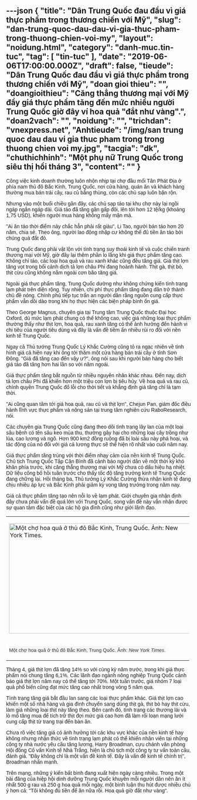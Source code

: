 ---json
{
    "title": "Dân Trung Quốc đau đầu vì giá thực phẩm trong thương chiến với Mỹ",
    "slug": "dan-trung-quoc-dau-dau-vi-gia-thuc-pham-trong-thuong-chien-voi-my",
    "layout": "noidung.html",
    "category": "danh-muc.tin-tuc",
    "tag": [
        "tin-tuc"
    ],
    "date": "2019-06-06T17:00:00.000Z",
    "draft": false,
    "tieude": "Dân Trung Quốc đau đầu vì giá thực phẩm trong thương chiến với Mỹ",
    "doan gioi thieu": "",
    "doangioithieu": "Căng thẳng thương mại với Mỹ đẩy giá thực phẩm tăng đến mức nhiều người Trung Quốc giờ đây ví hoa quả \"đắt như vàng\".",
    "doan2vach": "",
    "noidung": "",
    "trichdan": "vnexpress.net",
    "Anhtieude": "/img/san trung quoc dau dau vi gia thuc pham trong trong thuong chien voi my.jpg",
    "tacgia": "dk",
    "chuthichhinh": "Một phụ nữ Trung Quốc trong siêu thị hồi tháng 3",
    "__content__": ""
}
---
<p style="margin-left:0in; margin-right:0in"><span style="font-size:10.5pt"><span style="font-family:&quot;Arial&quot;,sans-serif">C&ocirc;ng việc kinh doanh thường lu&ocirc;n nhộn nhịp tại chợ đầu mối T&acirc;n Ph&aacute;t Địa ở ph&iacute;a nam thủ đ&ocirc; Bắc Kinh, Trung Quốc, nơi cửa h&agrave;ng, qu&aacute;n ăn v&agrave; kh&aacute;ch h&agrave;ng thường mua b&aacute;n tr&aacute;i c&acirc;y, rau củ bằng th&ugrave;ng, c&ograve;n c&aacute;c chủ sạp lu&ocirc;n bận rộn.</span></span></p>

<p style="margin-left:0in; margin-right:0in"><span style="font-size:10.5pt"><span style="font-family:&quot;Arial&quot;,sans-serif">Nhưng v&agrave;o một buổi chiều gần đ&acirc;y, c&aacute;c chủ sạp t&aacute;o tại khu chợ n&agrave;y lại ngồi ng&aacute;p ngắn ng&aacute;p d&agrave;i. Gi&aacute; t&aacute;o đ&atilde; tăng gần gấp đ&ocirc;i, l&ecirc;n tới hơn 12 tệ/kg (khoảng 1,75 USD), khiến người mua h&agrave;ng kh&ocirc;ng mấy mặn m&agrave;.</span></span></p>

<p style="margin-left:0in; margin-right:0in"><span style="font-size:10.5pt"><span style="font-family:&quot;Arial&quot;,sans-serif">&quot;Ai ăn t&aacute;o thời điểm n&agrave;y chắc hẳn phải rất gi&agrave;u&quot;, Li Tao, người b&aacute;n t&aacute;o hơn 20 năm, chia sẻ. Theo &ocirc;ng, người lao động nhập cư kh&ocirc;ng thể đủ tiền ăn t&aacute;o bởi ch&uacute;ng qu&aacute; đắt đỏ.</span></span></p>

<p style="margin-left:0in; margin-right:0in"><span style="font-size:10.5pt"><span style="font-family:&quot;Arial&quot;,sans-serif">Trung Quốc đang phải vật lộn với t&igrave;nh trạng suy tho&aacute;i kinh tế v&agrave; cuộc chiến tranh thương mại với Mỹ, giờ đ&acirc;y lại th&ecirc;m phần lo lắng khi gi&aacute; thực phẩm tăng cao. Kh&ocirc;ng chỉ t&aacute;o, c&aacute;c loại hoa quả v&agrave; rau xanh kh&aacute;c cũng đều tăng gi&aacute;. Gi&aacute; thịt lợn tăng vọt trong bối cảnh dịch tả lợn ch&acirc;u Phi đang ho&agrave;nh h&agrave;nh. Thịt g&agrave;, thịt b&ograve;, thịt cừu cũng kh&ocirc;ng nằm ngo&agrave;i cơn b&atilde;o tăng gi&aacute;.</span></span></p>

<p style="margin-left:0in; margin-right:0in"><span style="font-size:10.5pt"><span style="font-family:&quot;Arial&quot;,sans-serif">Ngo&agrave;i gi&aacute; thực phẩm tăng, Trung Quốc dường như kh&ocirc;ng chứng kiến t&igrave;nh trạng lạm ph&aacute;t tr&ecirc;n diện rộng. Tuy nhi&ecirc;n, chi ph&iacute; thực phẩm tăng đang dần trở th&agrave;nh chủ đề n&oacute;ng. Ch&iacute;nh phủ tiếp tục trấn an người d&acirc;n rằng nguồn cung cấp thực phẩm vẫn dồi d&agrave;o trong khi họ thực hiện c&aacute;c biện ph&aacute;p b&igrave;nh ổn gi&aacute;.</span></span></p>

<p style="margin-left:0in; margin-right:0in"><span style="font-size:10.5pt"><span style="font-family:&quot;Arial&quot;,sans-serif">Theo George Magnus, chuy&ecirc;n gia tại Trung t&acirc;m Trung Quốc thuộc Đại học Oxford, d&ugrave; mức lạm ph&aacute;t chung c&oacute; thể kh&ocirc;ng cao, việc gi&aacute; những loại thực phẩm thường thấy như thịt lợn, hoa quả, rau xanh tăng c&oacute; thể ảnh hưởng đến h&agrave;nh vi chi ti&ecirc;u của người ti&ecirc;u d&ugrave;ng v&agrave; đ&acirc;y l&agrave; vấn đề tiềm ẩn nhiều rủi ro đối với nền kinh tế Trung Quốc.</span></span></p>

<p style="margin-left:0in; margin-right:0in"><span style="font-size:10.5pt"><span style="font-family:&quot;Arial&quot;,sans-serif">Ngay cả Thủ tướng Trung Quốc L&yacute; Khắc Cường cũng tỏ ra ngạc nhi&ecirc;n về t&igrave;nh h&igrave;nh gi&aacute; cả hiện nay khi &ocirc;ng tới thăm một cửa h&agrave;ng b&aacute;n tr&aacute;i c&acirc;y ở tỉnh Sơn Đ&ocirc;ng. &quot;Gi&aacute; đ&atilde; tăng cao đến vậy ư?&quot;, &ocirc;ng n&oacute;i sau khi người b&aacute;n h&agrave;ng cho biết gi&aacute; t&aacute;o đ&atilde; tăng hơn hai lần so với năm ngo&aacute;i.</span></span></p>

<p style="margin-left:0in; margin-right:0in"><span style="font-size:10.5pt"><span style="font-family:&quot;Arial&quot;,sans-serif">Gi&aacute; thực phẩm tăng bắt nguồn từ nhiều nguy&ecirc;n nh&acirc;n kh&aacute;c nhau. Đến nay, dịch tả lợn ch&acirc;u Phi đ&atilde; khiến hơn một triệu con lợn bị ti&ecirc;u hủy. Về hoa quả v&agrave; rau củ, ch&iacute;nh quyền Trung Quốc đổ lỗi cho thời tiết v&agrave; khẳng định gi&aacute; tăng chỉ l&agrave; tạm thời.</span></span></p>

<p style="margin-left:0in; margin-right:0in"><span style="font-size:10.5pt"><span style="font-family:&quot;Arial&quot;,sans-serif">&quot;Ai cũng quan t&acirc;m tới gi&aacute; hoa quả, rau củ v&agrave; thịt lợn&quot;, Chejun Pan, gi&aacute;m đốc điều h&agrave;nh lĩnh vực thực phẩm v&agrave; n&ocirc;ng sản tại trung t&acirc;m nghi&ecirc;n cứu RaboResearch, n&oacute;i.</span></span></p>

<p style="margin-left:0in; margin-right:0in"><span style="font-size:10.5pt"><span style="font-family:&quot;Arial&quot;,sans-serif">C&aacute;c chuy&ecirc;n gia Trung Quốc cũng đang theo d&otilde;i t&igrave;nh trạng l&acirc;y lan của một loại s&acirc;u bệnh c&oacute; t&ecirc;n s&acirc;u keo m&ugrave;a thu, thường g&acirc;y hại cho những loại c&acirc;y trồng như l&uacute;a, cao lương v&agrave; ng&ocirc;. Hơn 900 km2 đồng ruộng đ&atilde; bị lo&agrave;i s&acirc;u n&agrave;y ph&aacute; hoại, v&agrave; t&aacute;c động của n&oacute; đối với gi&aacute; cả lương thực sẽ thể hiện r&otilde; nhất v&agrave;o cuối năm nay.</span></span></p>

<p style="margin-left:0in; margin-right:0in"><span style="font-size:10.5pt"><span style="font-family:&quot;Arial&quot;,sans-serif">Gi&aacute; thực phẩm tăng tr&ugrave;ng với thời điểm nhạy cảm của nền kinh tế Trung Quốc. Chủ tịch Trung Quốc Tập Cận B&igrave;nh đ&atilde; cảnh b&aacute;o người d&acirc;n về một thời kỳ kh&oacute; khăn ph&iacute;a trước, khi căng thẳng thương mại với Mỹ chưa c&oacute; dấu hiệu hạ nhiệt. Dữ liệu c&ocirc;ng bố hồi tuần trước cho thấy tốc độ tăng trưởng kinh tế Trung Quốc đang chững lại. Hồi th&aacute;ng ba, Thủ tướng L&yacute; Khắc Cường thừa nhận kinh tế đang chịu nhiều &aacute;p lực v&agrave; Bắc Kinh phải giảm kỳ vọng tăng trưởng trong năm nay.</span></span></p>

<p style="margin-left:0in; margin-right:0in"><span style="font-size:10.5pt"><span style="font-family:&quot;Arial&quot;,sans-serif">Gi&aacute; cả thực phẩm tăng tạo n&ecirc;n nỗi lo về lạm ph&aacute;t. Giới chuy&ecirc;n gia nhận định đ&acirc;y chưa phải vấn đề qu&aacute; lớn với Trung Quốc, song vấn đề n&agrave;y vẫn nhận được sự quan t&acirc;m đặc biệt của c&aacute;c hộ gia đ&igrave;nh cũng như giới l&atilde;nh đạo.</span></span></p>

<div>
<table cellspacing="0" class="Table" style="border-collapse:collapse; border:undefined; box-sizing:border-box; max-width:100%; text-rendering:geometricprecision; width:375.0pt">
	<tbody>
		<tr>
			<td>
			<p><img alt="Một chợ hoa quả ở thủ đô Bắc Kinh, Trung Quốc. Ảnh: New York Times." src="file:///C:/Users/lamkh/AppData/Local/Temp/msohtmlclip1/01/clip_image001.jpg" style="height:300px; width:500px" /></p>
			</td>
		</tr>
		<tr>
			<td>
			<p><span style="background-color:whitesmoke"><span style="font-size:10.0pt"><span style="font-family:&quot;Arial&quot;,sans-serif"><span style="color:#333333">Một chợ hoa quả ở thủ đ&ocirc; Bắc Kinh, Trung Quốc. Ảnh: <em><span style="font-family:&quot;Arial&quot;,sans-serif"><span style="color:#333333">New York Times</span></span></em>.</span></span></span></span></p>
			</td>
		</tr>
	</tbody>
</table>
</div>

<p style="margin-left:0in; margin-right:0in"><span style="font-size:10.5pt"><span style="font-family:&quot;Arial&quot;,sans-serif">Th&aacute;ng 4, gi&aacute; thịt lợn đ&atilde; tăng 14% so với c&ugrave;ng kỳ năm trước, trong khi gi&aacute; thực phẩm n&oacute;i chung tăng 6,1%. C&aacute;c l&atilde;nh đạo ng&agrave;nh n&ocirc;ng nghiệp Trung Quốc cảnh b&aacute;o gi&aacute; thịt lợn năm nay c&oacute; thể tăng tới 70%. Một tuần trước, gi&aacute; nh&oacute;m 7 loại quả phổ biến cũng đạt mức tăng cao nhất trong v&ograve;ng 5 năm qua.</span></span></p>

<p style="margin-left:0in; margin-right:0in"><span style="font-size:10.5pt"><span style="font-family:&quot;Arial&quot;,sans-serif">T&igrave;nh trạng tăng gi&aacute; bắt đầu lan sang c&aacute;c loại thực phẩm kh&aacute;c. Gi&aacute; thịt lợn cao khiến một số nh&agrave; h&agrave;ng v&agrave; gia đ&igrave;nh chuyển sang d&ugrave;ng thịt g&agrave;, thịt b&ograve; hay thịt cừu, l&agrave;m gi&aacute; những loại thịt n&agrave;y tăng theo. B&ecirc;n cạnh đ&oacute;, t&igrave;nh trạng c&aacute;c thương l&aacute;i v&agrave; l&ograve; mổ tăng mua để t&iacute;ch trữ thịt đợi mức gi&aacute; cao hơn đ&atilde; l&agrave;m rối loạn mạng lưới cung cấp thịt từ trang trại đến b&agrave;n ăn.</span></span></p>

<p style="margin-left:0in; margin-right:0in"><span style="font-size:10.5pt"><span style="font-family:&quot;Arial&quot;,sans-serif">Chưa r&otilde; việc tăng gi&aacute; c&oacute; ảnh hưởng tới c&aacute;c khu vực kh&aacute;c của nền kinh tế hay kh&ocirc;ng nhưng nhận thức về t&igrave;nh trạng lạm ph&aacute;t c&oacute; thể khiến nh&acirc;n vi&ecirc;n tại những c&ocirc;ng ty nh&agrave; nước y&ecirc;u cầu tăng lương, Harry Broadman, cựu ch&aacute;nh văn ph&ograve;ng Hội đồng Cố vấn Kinh tế Nh&agrave; Trắng, hiện l&agrave; chủ tịch một c&ocirc;ng ty tư vấn to&agrave;n cầu, đ&aacute;nh gi&aacute;. &quot;Đ&acirc;y kh&ocirc;ng chỉ l&agrave; một vấn đề kinh tế. Đ&acirc;y l&agrave; vấn đề kinh tế ch&iacute;nh trị&quot;, Broadman nhấn mạnh.</span></span></p>

<p style="margin-left:0in; margin-right:0in"><span style="font-size:10.5pt"><span style="font-family:&quot;Arial&quot;,sans-serif">Tr&ecirc;n mạng, những &yacute; kiến bất b&igrave;nh đang xuất hiện ng&agrave;y c&agrave;ng nhiều. Trong một b&agrave;i đăng của hiệp hội dinh dưỡng Trung Quốc khuy&ecirc;n mỗi người d&acirc;n n&ecirc;n ăn &iacute;t nhất 500 g rau v&agrave; 250 g hoa quả mỗi ng&agrave;y, một b&igrave;nh luận thu h&uacute;t được nhiều ch&uacute; &yacute; hơn cả: &quot;T&ocirc;i kh&ocirc;ng đủ tiền để ăn nữa rồi. Hoa quả giờ đắt như v&agrave;ng&quot;.</span></span></p>
